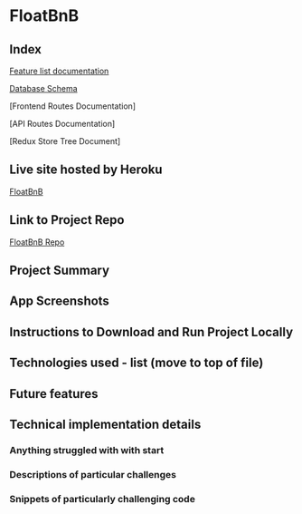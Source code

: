 # FloatBnB

## Index

[Feature list documentation](https://github.com/mipresley23/FloatBnB/wiki/MVP-Feature-List)

[Database Schema](https://github.com/mipresley23/FloatBnB/wiki/DB-Schema-V2)

[Frontend Routes Documentation]

[API Routes Documentation]

[Redux Store Tree Document]

## Live site hosted by Heroku

[FloatBnB](https://floatbnb.herokuapp.com/)

## Link to Project Repo

[FloatBnB Repo](https://github.com/mipresley23/FloatBnB)

## Project Summary

## App Screenshots

## Instructions to Download and Run Project Locally

## Technologies used - list (move to top of file)

## Future features

## Technical implementation details

### Anything struggled with with start

### Descriptions of particular challenges

### Snippets of particularly challenging code
